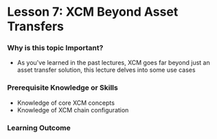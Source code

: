 # Lesson 7: XCM Beyond Asset Transfers

### Why is this topic Important?

- As you've learned in the past lectures, XCM goes far beyond just an asset transfer solution, this lecture delves into some use cases

### Prerequisite Knowledge or Skills

- Knowledge of core XCM concepts
- Knowledge of XCM chain configuration

### Learning Outcome

<!-- TODO: Write learning outcome -->
